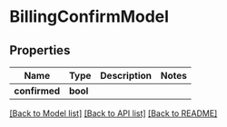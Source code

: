 # BillingConfirmModel

## Properties
Name | Type | Description | Notes
------------ | ------------- | ------------- | -------------
**confirmed** | **bool** |  | 

[[Back to Model list]](../README.md#documentation-for-models) [[Back to API list]](../README.md#documentation-for-api-endpoints) [[Back to README]](../README.md)


